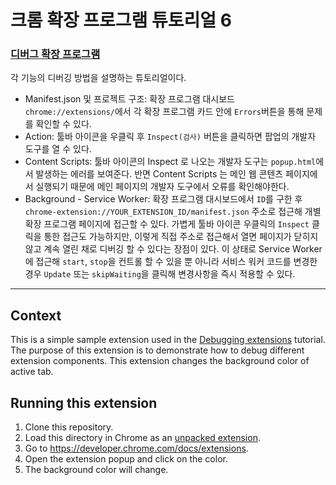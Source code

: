 # 크롬 확장 프로그램 튜토리얼 6

### [디버그 확장 프로그램]

각 기능의 디버깅 방법을 설명하는 튜토리얼이다.

- Manifest.json 및 프로젝트 구조: 확장 프로그램 대시보드 `chrome://extensions/`에서 각 확장 프로그램
  카드 안에 `Errors`버튼을 통해 문제를 확인할 수 있다.
- Action: 툴바 아이콘을 우클릭 후 `Inspect(검사)` 버튼을 클릭하면 팝업의 개발자 도구를 열 수 있다.
- Content Scripts: 툴바 아이콘의 Inspect 로 나오는 개발자 도구는 `popup.html`에서 발생하는 에러를 보여준다.
  반면 Content Scripts 는 메인 웹 콘텐츠 페이지에서 실행되기 때문에 메인 페이지의 개발자 도구에서 오류를 확인해야한다.
- Background - Service Worker: 확장 프로그램 대시보드에서 `ID`를 구한 후
  `chrome-extension://YOUR_EXTENSION_ID/manifest.json` 주소로 접근해 개별 확장 프로그램 페이지에 접근할 수
  있다. 가볍게 툴바 아이콘 우클릭의 `Inspect` 클릭을 통한 접근도 가능하지만, 이렇게 직접 주소로 접근해서 열면 페이지가
  닫히지 않고 계속 열린 채로 디버깅 할 수 있다는 장점이 있다. 이 상태로 Service Worker 에 접근해 `start`, `stop`을
  컨트롤 할 수 있을 뿐 아니라 서비스 워커 코드를 변경한 경우 `Update` 또는 `skipWaiting`을 클릭해 변경사항을 즉시
  적용할 수 있다.

[디버그 확장 프로그램]: https://developer.chrome.com/docs/extensions/get-started/tutorial/debug?hl=ko

---

## Context

This is a simple sample extension used in the [Debugging extensions][1] tutorial. The purpose of this extension is to demonstrate how to debug different extension components. This extension changes the background color of active tab.

## Running this extension

1. Clone this repository.
2. Load this directory in Chrome as an [unpacked extension][2].
3. Go to https://developer.chrome.com/docs/extensions.
4. Open the extension popup and click on the color.
5. The background color will change.

[1]: https://developer.chrome.com/docs/extensions/mv3/tut_debugging/
[2]: https://developer.chrome.com/docs/extensions/mv3/getstarted/development-basics/#load-unpacked
